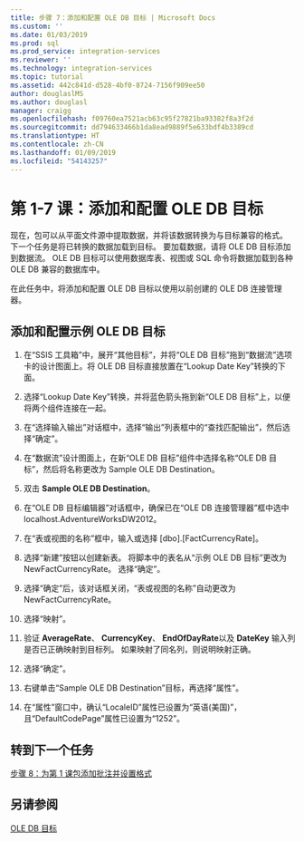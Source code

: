 ```yaml
---
title: 步骤 7：添加和配置 OLE DB 目标 | Microsoft Docs
ms.custom: ''
ms.date: 01/03/2019
ms.prod: sql
ms.prod_service: integration-services
ms.reviewer: ''
ms.technology: integration-services
ms.topic: tutorial
ms.assetid: 442c841d-d528-4bf0-8724-7156f909ee50
author: douglaslMS
ms.author: douglasl
manager: craigg
ms.openlocfilehash: f09760ea7521acb63c95f27821ba93382f8a3f2d
ms.sourcegitcommit: dd794633466b1da8ead9889f5e633bdf4b3389cd
ms.translationtype: HT
ms.contentlocale: zh-CN
ms.lasthandoff: 01/09/2019
ms.locfileid: "54143257"
---
```

# <a name="lesson-1-7-add-and-configure-the-ole-db-destination"></a>第 1-7 课：添加和配置 OLE DB 目标

现在，包可以从平面文件源中提取数据，并将该数据转换为与目标兼容的格式。 下一个任务是将已转换的数据加载到目标。 要加载数据，请将 OLE DB 目标添加到数据流。 OLE DB 目标可以使用数据库表、视图或 SQL 命令将数据加载到各种 OLE DB 兼容的数据库中。  
  
在此任务中，将添加和配置 OLE DB 目标以使用以前创建的 OLE DB 连接管理器。  
  
## <a name="add-and-configure-the-sample-ole-db-destination"></a>添加和配置示例 OLE DB 目标  
  
1.  在“SSIS 工具箱”中，展开“其他目标”，并将“OLE DB 目标”拖到“数据流”选项卡的设计图面上。将 OLE DB 目标直接放置在“Lookup Date Key”转换的下面。  
  
2.  选择“Lookup Date Key”转换，并将蓝色箭头拖到新“OLE DB 目标”上，以便将两个组件连接在一起。  
  
3.  在“选择输入输出”对话框中，选择“输出”列表框中的“查找匹配输出”，然后选择“确定”。  
  
4.  在“数据流”设计图面上，在新“OLE DB 目标”组件中选择名称“OLE DB 目标”，然后将名称更改为 Sample OLE DB Destination。  
  
5.  双击 **Sample OLE DB Destination**。  
  
6.  在“OLE DB 目标编辑器”对话框中，确保已在“OLE DB 连接管理器”框中选中 localhost.AdventureWorksDW2012。  
  
7.  在“表或视图的名称”框中，输入或选择 [dbo].[FactCurrencyRate]。  
  
8.  选择“新建”按钮以创建新表。  将脚本中的表名从“示例 OLE DB 目标”更改为 NewFactCurrencyRate。  选择“确定”。  
  
9. 选择“确定”后，该对话框关闭，“表或视图的名称”自动更改为 NewFactCurrencyRate。  
  
10. 选择“映射”。  
  
11. 验证 **AverageRate**、 **CurrencyKey**、 **EndOfDayRate**以及 **DateKey** 输入列是否已正确映射到目标列。 如果映射了同名列，则说明映射正确。  
  
12. 选择“确定”。  
  
13. 右键单击“Sample OLE DB Destination”目标，再选择“属性”。  
  
14. 在“属性”窗口中，确认“LocaleID”属性已设置为“英语(美国)”，且“DefaultCodePage”属性已设置为“1252”。  
  
## <a name="go-to-next-task"></a>转到下一个任务
[步骤 8：为第 1 课包添加批注并设置格式](../integration-services/lesson-1-8-making-the-lesson-1-package-easier-to-understand.md)  
  
## <a name="see-also"></a>另请参阅  
[OLE DB 目标](../integration-services/data-flow/ole-db-destination.md)  
  
  
  
